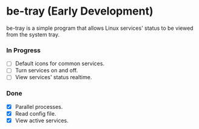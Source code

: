 # be-tray (Early Development)

be-tray is a simple program that allows Linux services' status to be viewed from the system tray.


### In Progress
- [ ] Default icons for common services.
- [ ] Turn services on and off.
- [ ] View services' status realtime.

### Done    
- [x] Parallel processes.
- [x] Read config file.
- [x] View active services.
